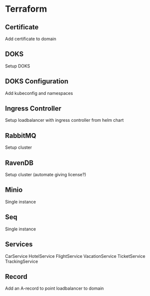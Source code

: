 # Terraform

## Certificate
Add certificate to domain

## DOKS
Setup DOKS

## DOKS Configuration
Add kubeconfig and namespaces

## Ingress Controller
Setup loadbalancer with ingress controller from helm chart

## RabbitMQ
Setup cluster

## RavenDB
Setup cluster (automate giving license?)

## Minio
Single instance

## Seq
Single instance

## Services
CarService
HotelService
FlightService
VacationService
TicketService
TrackingService

## Record
Add an A-record to point loadbalancer to domain